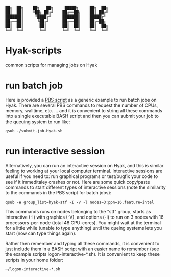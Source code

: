     ██╗  ██╗    ██╗   ██╗     █████╗     ██╗  ██╗
    ██║  ██║    ╚██╗ ██╔╝    ██╔══██╗    ██║ ██╔╝
    ███████║     ╚████╔╝     ███████║    █████╔╝ 
    ██╔══██║      ╚██╔╝      ██╔══██║    ██╔═██╗ 
    ██║  ██║       ██║       ██║  ██║    ██║  ██╗
    ╚═╝  ╚═╝       ╚═╝       ╚═╝  ╚═╝    ╚═╝  ╚═╝
                                                
                                                     
# Hyak-scripts
common scripts for managing jobs on Hyak

# run batch job
Here is provided a [PBS script](https://en.wikipedia.org/wiki/Portable_Batch_System) as a generic example to run batch jobs on Hyak.  There are several PBS commands to request the 
number of CPUs, memory, walltime, etc. ... and it is convenient to string all these commands into a single executable BASH script and then you can submit your job to the queuing 
system to run like:

    qsub ./submit-job-Hyak.sh

# run interactive session
Alternatively, you can run an interactive session on Hyak, and this is similar feeling to working at your local computer terminal.  Interactive sessions are useful if you need to: 
run graphical programs or test/bugfix your code to see if it immeditaley crashes or not.  Here are some quick copy/paste commands to start different types of interactive sessions 
(note the similarity to the commands in the PBS script for batch jobs):

    qsub -W group_list=hyak-stf -I -V -l nodes=3:ppn=16,feature=intel

This commands runs on nodes belonging to the "stf" group, starts as interactive (-I) with graphics (-V), and options (-l) to run on 3 nodes with 16 processors-per-node (total 48 CPU-cores).  You 
might wait at the terminal for a little while (unable to type anything) until the queing systems lets you start (now can type things again).

Rather then remember and typing all these commands, it is convenient to just include them in a BASH script with an easier name to remember (see the example scripts 
logon-interactive-*.sh).  It is convenient to keep these scripts in your home folder:

    ~/logon-interactive-*.sh

